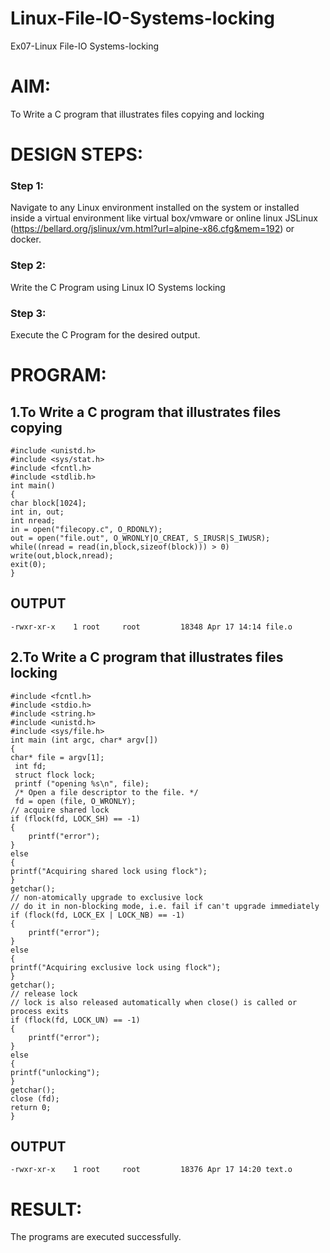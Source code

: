# Linux-File-IO-Systems-locking
Ex07-Linux File-IO Systems-locking
# AIM:
To Write a C program that illustrates files copying and locking

# DESIGN STEPS:

### Step 1:

Navigate to any Linux environment installed on the system or installed inside a virtual environment like virtual box/vmware or online linux JSLinux (https://bellard.org/jslinux/vm.html?url=alpine-x86.cfg&mem=192) or docker.

### Step 2:

Write the C Program using Linux IO Systems locking

### Step 3:

Execute the C Program for the desired output. 

# PROGRAM:

## 1.To Write a C program that illustrates files copying 
``````
#include <unistd.h>
#include <sys/stat.h>
#include <fcntl.h>
#include <stdlib.h>
int main()
{
char block[1024];
int in, out;
int nread;
in = open("filecopy.c", O_RDONLY);
out = open("file.out", O_WRONLY|O_CREAT, S_IRUSR|S_IWUSR);
while((nread = read(in,block,sizeof(block))) > 0)
write(out,block,nread);
exit(0);
}
``````
## OUTPUT
``````
-rwxr-xr-x    1 root     root         18348 Apr 17 14:14 file.o
``````







## 2.To Write a C program that illustrates files locking
``````
#include <fcntl.h>
#include <stdio.h>
#include <string.h>
#include <unistd.h>
#include <sys/file.h>
int main (int argc, char* argv[])
{
char* file = argv[1];
 int fd;
 struct flock lock;
 printf ("opening %s\n", file);
 /* Open a file descriptor to the file. */
 fd = open (file, O_WRONLY);
// acquire shared lock
if (flock(fd, LOCK_SH) == -1)
{
    printf("error");
}
else
{
printf("Acquiring shared lock using flock");
}
getchar();
// non-atomically upgrade to exclusive lock
// do it in non-blocking mode, i.e. fail if can't upgrade immediately
if (flock(fd, LOCK_EX | LOCK_NB) == -1)
{
    printf("error");
}
else
{
printf("Acquiring exclusive lock using flock");
}
getchar();
// release lock
// lock is also released automatically when close() is called or process exits
if (flock(fd, LOCK_UN) == -1)
{
    printf("error");
}
else
{
printf("unlocking");
}
getchar();
close (fd);
return 0;
}
``````

## OUTPUT
``````
-rwxr-xr-x    1 root     root         18376 Apr 17 14:20 text.o
``````





# RESULT:
The programs are executed successfully.

